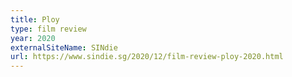 ```yaml
---
title: Ploy
type: film review
year: 2020
externalSiteName: SINdie
url: https://www.sindie.sg/2020/12/film-review-ploy-2020.html
---
```

